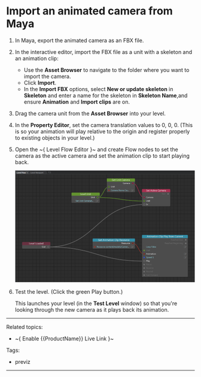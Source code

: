 # Import an animated camera from Maya

1. In Maya, export the animated camera as an FBX file.

2. In the interactive editor, import the FBX file as a unit with a skeleton and an animation clip:

	- Use the **Asset Browser** to navigate to the folder where you want to import the camera.
	- Click **Import**.
	- In the **Import FBX** options, select **New or update skeleton** in **Skeleton** and enter a name for the skeleton in **Skeleton Name**,and ensure **Animation** and **Import clips** are on.

3. Drag the camera unit from the **Asset Browser** into your level.

4. In the **Property Editor**, set the camera translation values to 0, 0, 0.
	(This is so your animation will play relative to the origin and register properly to existing objects in your level.)

5. Open the ~{ Level Flow Editor }~ and create Flow nodes to set the camera as the active camera and set the animation clip to start playing back.

	![](../images/camera_flow.png)

6. Test the level. (Click the green Play button.)

	This launches your level (in the **Test Level** window) so that you're looking through the new camera as it plays back its animation.

---
Related topics:

- ~{ Enable {{ProductName}} Live Link }~

Tags:
- previz

---
